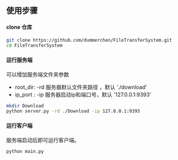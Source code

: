 ## 使用步骤

#### clone 仓库

```bash
git clone https://github.com/dummerchen/FileTransferSystem.git
cd FileTransferSystem
```

#### 运行服务端

可以增加服务端文件夹参数

* root_dir:  -rd 服务器默认文件夹路径 ，默认 './download'
* ip_port : -ip 服务器启动ip和端口号，默认 '127.0.0.1:9393'

```bash
mkdir Download
python server.py -rd ./Download -ip 127.0.0.1:9393
```



#### 运行客户端

服务端启动后即可运行客户端。

```bash
python main.py
```

